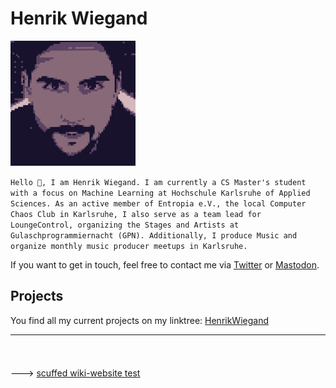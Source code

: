 # Henrik Wiegand
<img src="pictures/profile-github.png" alt="Image Description" width=200 />

```Hello 👋, I am Henrik Wiegand. I am currently a CS Master's student with a focus on Machine Learning at Hochschule Karlsruhe of Applied Sciences. As an active member of Entropia e.V., the local Computer Chaos Club in Karlsruhe, I also serve as a team lead for LoungeControl, organizing the Stages and Artists at Gulaschprogrammiernacht (GPN). Additionally, I produce Music and organize monthly music producer meetups in Karlsruhe.```

If you want to get in touch, feel free to contact me via [Twitter](https://twitter.com/Tr3384009550) or [Mastodon](https://chaos.social/@TreeBug).

## Projects

You find all my current projects on my linktree: [HenrikWiegand](https://linktr.ee/HenrikWiegand)




--- 
<span style="background: url(https://media3.giphy.com/media/TcdpZwYDPlWXC/giphy.gif?cid=ecf05e47nmc52kimjjupmr14dtgedzedxpa9mitq8njmiw31&ep=v1_gifs_search&rid=giphy.gif&ct=g); background-size: cover; background-position: center; font-weight: bold; font-size: 142%; -webkit-background-clip: text; -webkit-text-fill-color: transparent;" >▓▓▓▓▓▓</span>

---> [scuffed wiki-website test](https://tr33bug.github.io/WalkOnTheMoon/)

